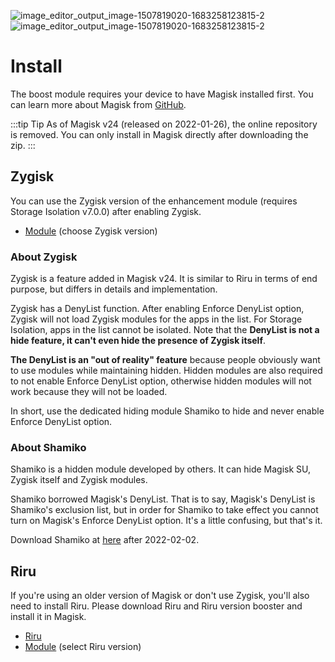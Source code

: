 ![image_editor_output_image-1507819020-1683258123815-2](https://github.com/RikkaApps/websites/assets/134621454/a3220293-bc0a-401b-b029-d54d35aae50d)
![image_editor_output_image-1507819020-1683258123815-2](https://github.com/RikkaApps/websites/assets/134621454/b0bd8702-a2b5-49ad-a216-de9e22aedad9)
# Install

The boost module requires your device to have Magisk installed first. You can learn more about Magisk from [GitHub](https://github.com/topjohnwu/Magisk).

:::tip Tip
As of Magisk v24 (released on 2022-01-26), the online repository is removed. You can only install in Magisk directly after downloading the zip.
:::

## Zygisk

You can use the Zygisk version of the enhancement module (requires Storage Isolation v7.0.0) after enabling Zygisk.

* [Module](https://github.com/RikkaApps/StorageRedirect-assets/releases/tag/assets) (choose Zygisk version)

### About Zygisk

Zygisk is a feature added in Magisk v24. It is similar to Riru in terms of end purpose, but differs in details and implementation.

Zygisk has a DenyList function. After enabling Enforce DenyList option, Zygisk will not load Zygisk modules for the apps in the list. For Storage Isolation, apps in the list cannot be isolated. Note that the **DenyList is not a hide feature, it can't even hide the presence of Zygisk itself**.

**The DenyList is an "out of reality" feature** because people obviously want to use modules while maintaining hidden. Hidden modules are also required to not enable Enforce DenyList option, otherwise hidden modules will not work because they will not be loaded.

In short, use the dedicated hiding module Shamiko to hide and never enable Enforce DenyList option.

### About Shamiko

Shamiko is a hidden module developed by others. It can hide Magisk SU, Zygisk itself and Zygisk modules.

Shamiko borrowed Magisk's DenyList. That is to say, Magisk's DenyList is Shamiko's exclusion list, but in order for Shamiko to take effect you cannot turn on Magisk's Enforce DenyList option. It's a little confusing, but that's it.

Download Shamiko at [here](https://lsposed.github.io/) after 2022-02-02.

## Riru

If you're using an older version of Magisk or don't use Zygisk, you'll also need to install Riru. Please download Riru and Riru version booster and install it in Magisk.

* [Riru](https://github.com/RikkaApps/Riru/releases)
* [Module](https://github.com/RikkaApps/StorageRedirect-assets/releases/tag/assets) (select Riru version)
